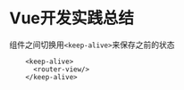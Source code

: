 # Vue开发实践总结

组件之间切换用`<keep-alive>`来保存之前的状态
```
    <keep-alive>
      <router-view/>    
    </keep-alive>
```
